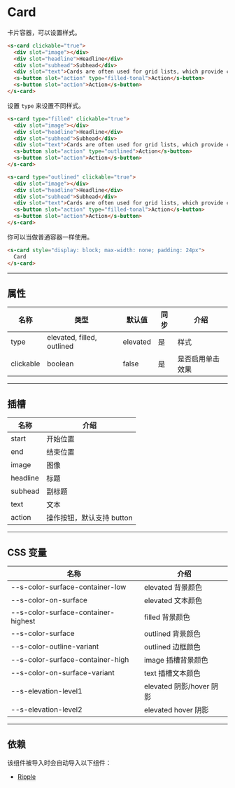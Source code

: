 # Card

卡片容器，可以设置样式。

```html preview
<s-card clickable="true">
  <div slot="image"></div>
  <div slot="headline">Headline</div>
  <div slot="subhead">Subhead</div>
  <div slot="text">Cards are often used for grid lists, which provide click effects</div>
  <s-button slot="action" type="filled-tonal">Action</s-button>
  <s-button slot="action">Action</s-button>
</s-card>
```

设置 `type` 来设置不同样式。

```html preview
<s-card type="filled" clickable="true">
  <div slot="image"></div>
  <div slot="headline">Headline</div>
  <div slot="subhead">Subhead</div>
  <div slot="text">Cards are often used for grid lists, which provide click effects</div>
  <s-button slot="action" type="outlined">Action</s-button>
  <s-button slot="action">Action</s-button>
</s-card>

<s-card type="outlined" clickable="true">
  <div slot="image"></div>
  <div slot="headline">Headline</div>
  <div slot="subhead">Subhead</div>
  <div slot="text">Cards are often used for grid lists, which provide click effects</div>
  <s-button slot="action" type="filled-tonal">Action</s-button>
  <s-button slot="action">Action</s-button>
</s-card>
```

你可以当做普通容器一样使用。

```html preview
<s-card style="display: block; max-width: none; padding: 24px">
  Card
</s-card>
```

---

## 属性

| 名称      | 类型                        | 默认值   | 同步 | 介绍            |
| --------- | -------------------------- | -------- | --- | -------------- |
| type      | elevated, filled, outlined | elevated | 是  | 样式            |
| clickable | boolean                    | false    | 是  | 是否启用单击效果 |

---

## 插槽

| 名称     | 介绍                     |
| -------- | ------------------------ |
| start    | 开始位置                  |
| end      | 结束位置                  |
| image    | 图像                     |
| headline | 标题                     |
| subhead  | 副标题                   |
| text     | 文本                     |
| action   | 操作按钮，默认支持 button |

---

## CSS 变量

| 名称                                | 介绍                     |
| ----------------------------------- | ----------------------- |
| --s-color-surface-container-low     | elevated 背景颜色        |
| --s-color-on-surface                | elevated 文本颜色        |
| --s-color-surface-container-highest | filled 背景颜色          |
| --s-color-surface                   | outlined 背景颜色        |
| --s-color-outline-variant           | outlined 边框颜色        |
| --s-color-surface-container-high    | image 插槽背景颜色        |
| --s-color-on-surface-variant        | text 插槽文本颜色         |
| --s-elevation-level1                | elevated 阴影/hover 阴影 |
| --s-elevation-level2                | elevated hover 阴影      |

---

## 依赖

该组件被导入时会自动导入以下组件：

- [Ripple](./ripple)